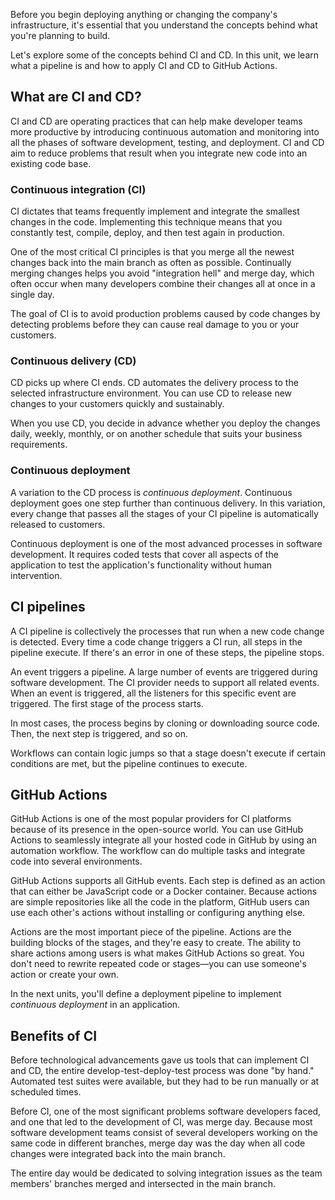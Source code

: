 Before you begin deploying anything or changing the company's infrastructure, it's essential that you understand the concepts behind what you're planning to build.

Let's explore some of the concepts behind CI and CD. In this unit, we learn what a pipeline is and how to apply CI and CD to GitHub Actions.

## What are CI and CD?

CI and CD are operating practices that can help make developer teams more productive by introducing continuous automation and monitoring into all the phases of software development, testing, and deployment. CI and CD aim to reduce problems that result when you integrate new code into an existing code base.

### Continuous integration (CI)

CI dictates that teams frequently implement and integrate the smallest changes in the code. Implementing this technique means that you constantly test, compile, deploy, and then test again in production.

One of the most critical CI principles is that you merge all the newest changes back into the main branch as often as possible. Continually merging changes helps you avoid "integration hell" and merge day, which often occur when many developers combine their changes all at once in a single day.

The goal of CI is to avoid production problems caused by code changes by detecting problems before they can cause real damage to you or your customers.

### Continuous delivery (CD)

CD picks up where CI ends. CD automates the delivery process to the selected infrastructure environment. You can use CD to release new changes to your customers quickly and sustainably.

When you use CD, you decide in advance whether you deploy the changes daily, weekly, monthly, or on another schedule that suits your business requirements.

### Continuous deployment

A variation to the CD process is *continuous deployment*. Continuous deployment goes one step further than continuous delivery. In this variation, every change that passes all the stages of your CI pipeline is automatically released to customers.

Continuous deployment is one of the most advanced processes in software development. It requires coded tests that cover all aspects of the application to test the application's functionality without human intervention.

## CI pipelines

A CI pipeline is collectively the processes that run when a new code change is detected. Every time a code change triggers a CI run, all steps in the pipeline execute. If there's an error in one of these steps, the pipeline stops.

An event triggers a pipeline. A large number of events are triggered during software development. The CI provider needs to support all related events. When an event is triggered, all the listeners for this specific event are triggered. The first stage of the process starts. 

In most cases, the process begins by cloning or downloading source code. Then, the next step is triggered, and so on.

Workflows can contain logic jumps so that a stage doesn't execute if certain conditions are met, but the pipeline continues to execute.

## GitHub Actions

GitHub Actions is one of the most popular providers for CI platforms because of its presence in the open-source world. You can use GitHub Actions to seamlessly integrate all your hosted code in GitHub by using an automation workflow. The workflow can do multiple tasks and integrate code into several environments.

GitHub Actions supports all GitHub events. Each step is defined as an action that can either be JavaScript code or a Docker container. Because actions are simple repositories like all the code in the platform, GitHub users can use each other's actions without installing or configuring anything else.

Actions are the most important piece of the pipeline. Actions are the building blocks of the stages, and they're easy to create. The ability to share actions among users is what makes GitHub Actions so great. You don't need to rewrite repeated code or stages—you can use someone's action or create your own.

In the next units, you'll define a deployment pipeline to implement *continuous deployment* in an application.

## Benefits of CI

Before technological advancements gave us tools that can implement CI and CD, the entire develop-test-deploy-test process was done "by hand." Automated test suites were available, but they had to be run manually or at scheduled times.

Before CI, one of the most significant problems software developers faced, and one that led to the development of CI, was merge day. Because most software development teams consist of several developers working on the same code in different branches, merge day was the day when all code changes were integrated back into the main branch. 

The entire day would be dedicated to solving integration issues as the team members' branches merged and intersected in the main branch.
